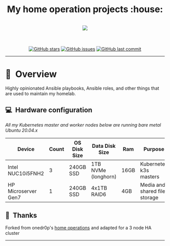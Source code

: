 <h1 align="center">
  My home operation projects :house:
  <br />
  <br />
  <img src="https://i.imgur.com/p1RzXjQ.png">
</h1>
<br />
<div align="center">

[![GitHub stars](https://img.shields.io/github/stars/onedr0p/home-operations?color=green&style=flat-square)](https://github.com/lanquarden/home-operations/stargazers) [![GitHub issues](https://img.shields.io/github/issues/onedr0p/home-operations?style=flat-square)](https://github.com/lanquarden/home-operations/issues) [![GitHub last commit](https://img.shields.io/github/last-commit/onedr0p/home-operations?color=purple&style=flat-square)](https://github.com/lanquarden/home-operations/commits/main)

</div>

---

# :book:&nbsp; Overview

Highly opinionated Ansible playbooks, Ansible roles, and other things that are used to maintain my homelab.

## :computer:&nbsp; Hardware configuration

_All my Kubernetes master and worker nodes below are running bare metal Ubuntu 20.04.x_

| Device                  | Count | OS Disk Size | Data Disk Size      | Ram  | Purpose                       |
|-------------------------|-------|--------------|---------------------|------|-------------------------------|
| Intel NUC10i5FNH2       | 3     | 240GB SSD    | 1TB NVMe (longhorn) | 16GB | Kubernetes k3s masters        |
| HP Microserver Gen7     | 1     | 240GB SSD    | 4x1TB RAID6         | 4GB  | Media and shared file storage |

## :handshake:&nbsp; Thanks

Forked from onedr0p's [home operations](https://github.com/onedr0p/home-operations) and adapted for a 3 node HA cluster

---
